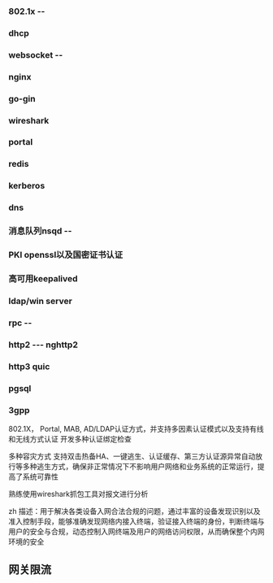 ### 802.1x --

### dhcp 

### websocket --

### nginx

### go-gin

### wireshark

### portal

### redis

### kerberos

### dns

### 消息队列nsqd --

### PKI  openssl以及国密证书认证

### 高可用keepalived

### ldap/win server

### rpc --

### http2 --- nghttp2

### http3  quic

### pgsql

### 3gpp


802.1X， Portal, MAB, AD/LDAP认证方式，并支持多因素认证模式以及支持有线和无线方式认证
开发多种认证绑定检查

多种容灾方式
支持双击热备HA、一键逃生、认证缓存、第三方认证源异常自动放行等多种逃生方式，确保非正常情况下不影响用户网络和业务系统的正常运行，提高了系统可靠性


熟练使用wireshark抓包工具对报文进行分析

zh
描述：用于解决各类设备入网合法合规的问题，通过丰富的设备发现识别以及准入控制手段，能够准确发现网络内接入终端，验证接入终端的身份，判断终端与用户的安全与合规，动态控制入网终端及用户的网络访问权限，从而确保整个内网环境的安全


## 网关限流
